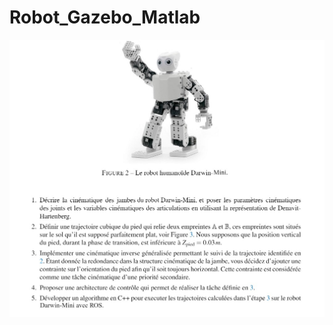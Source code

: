 # Robot_Gazebo_Matlab
![image](https://github.com/6vvvvvv/Robot_Gazebo_Matlab/blob/master/robot%20Darwin-mini.jpg)
